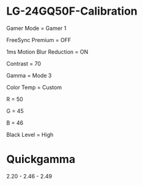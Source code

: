 # LG-24GQ50F-Calibration
Gamer Mode = Gamer 1

FreeSync Premium = OFF

1ms Motion Blur Reduction = ON

Contrast = 70

Gamma = Mode 3

Color Temp = Custom

R = 50

G = 45

B = 46

Black Level = High

# Quickgamma
2.20 - 2.46 - 2.49
